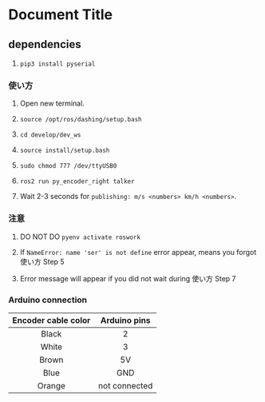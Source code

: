 # Document Title

## dependencies
1. ```pip3 install pyserial```


### 使い方

1. Open new terminal.

2. ```source /opt/ros/dashing/setup.bash```

3. ```cd develop/dev_ws```

4. ```source install/setup.bash```

5. ```sudo chmod 777 /dev/ttyUSB0```

6. ```ros2 run py_encoder_right talker```

7. Wait 2-3 seconds for `publishing: m/s <numbers> km/h <numbers>`.

### 注意

1. DO NOT DO `pyenv activate roswork`

2. If `NameError: name 'ser' is not define` error appear, means you forgot 使い方 Step 5

3. Error message will appear if you did not wait during 使い方 Step 7

### Arduino connection

| Encoder cable color |  Arduino pins |
|:-------------------:|:-------------:|
|        Black        |       2       |
|        White        |       3       |
|        Brown        |       5V      |
|         Blue        |      GND      |
|        Orange       | not connected |
